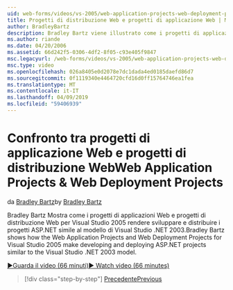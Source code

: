 ```yaml
---
uid: web-forms/videos/vs-2005/web-application-projects-web-deployment-projects
title: Progetti di distribuzione Web e progetti di applicazione Web | Microsoft Docs
author: BradleyBartz
description: Bradley Bartz viene illustrato come i progetti di applicazioni Web e progetti di distribuzione Web per Visual Studio 2005 fare in modo sviluppare e distribuire simila progetti ASP.NET...
ms.author: riande
ms.date: 04/20/2006
ms.assetid: 66d242f5-0306-4df2-8f05-c93e405f9847
msc.legacyurl: /web-forms/videos/vs-2005/web-application-projects-web-deployment-projects
msc.type: video
ms.openlocfilehash: 026a8405e0d2078e7dc1dada4ed0185daefd86d7
ms.sourcegitcommit: 0f1119340e4464720cfd16d0ff15764746ea1fea
ms.translationtype: MT
ms.contentlocale: it-IT
ms.lasthandoff: 04/09/2019
ms.locfileid: "59406939"
---
```

# <a name="web-application-projects--web-deployment-projects"></a><span data-ttu-id="32248-103">Confronto tra progetti di applicazione Web e progetti di distribuzione Web</span><span class="sxs-lookup"><span data-stu-id="32248-103">Web Application Projects & Web Deployment Projects</span></span>

<span data-ttu-id="32248-104">da [Bradley Bartz](https://github.com/BradleyBartz)</span><span class="sxs-lookup"><span data-stu-id="32248-104">by [Bradley Bartz](https://github.com/BradleyBartz)</span></span>

<span data-ttu-id="32248-105">Bradley Bartz Mostra come i progetti di applicazioni Web e progetti di distribuzione Web per Visual Studio 2005 rendere sviluppare e distribuire i progetti ASP.NET simile al modello di Visual Studio .NET 2003.</span><span class="sxs-lookup"><span data-stu-id="32248-105">Bradley Bartz shows how the Web Application Projects and Web Deployment Projects for Visual Studio 2005 make developing and deploying ASP.NET projects similar to the Visual Studio .NET 2003 model.</span></span>

[<span data-ttu-id="32248-106">&#9654;Guarda il video (66 minuti)</span><span class="sxs-lookup"><span data-stu-id="32248-106">&#9654; Watch video (66 minutes)</span></span>](https://channel9.msdn.com/Blogs/ASP-NET-Site-Videos/web-application-projects-web-deployment-projects)

> [!div class="step-by-step"]
> [<span data-ttu-id="32248-107">Precedente</span><span class="sxs-lookup"><span data-stu-id="32248-107">Previous</span></span>](web-deployment-projects.md)

